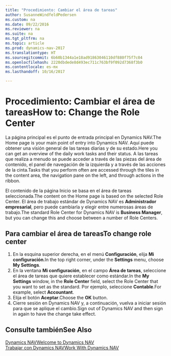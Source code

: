 ```yaml
---
title: "Procedimiento: Cambiar el área de tareas"
author: SusanneWindfeldPedersen
ms.custom: na
ms.date: 09/22/2016
ms.reviewer: na
ms.suite: na
ms.tgt_pltfrm: na
ms.topic: article
ms.prod: dynamics-nav-2017
ms.translationtype: HT
ms.sourcegitcommit: 6b60b1344a1e18ad91863046110df880f75f7c04
ms.openlocfilehash: 2220dbdede8d493ec711c763bf9f092d7368f3b0
ms.contentlocale: es-mx
ms.lasthandoff: 10/16/2017

---
```


# <a name="how-to-change-the-role-center"></a><span data-ttu-id="86f92-102">Procedimiento: Cambiar el área de tareas</span><span class="sxs-lookup"><span data-stu-id="86f92-102">How to: Change the Role Center</span></span>
<span data-ttu-id="86f92-103">La página principal es el punto de entrada principal en Dynamics NAV.</span><span class="sxs-lookup"><span data-stu-id="86f92-103">The Home page is your main point of entry into Dynamics NAV.</span></span> <span data-ttu-id="86f92-104">Aquí puede obtener una visión general de las tareas diarias y de su estado.</span><span class="sxs-lookup"><span data-stu-id="86f92-104">Here you can get an overview of the daily work tasks and their status.</span></span> <span data-ttu-id="86f92-105">A las tareas que realiza a menudo se puede acceder a través de las piezas del área de contenido, el panel de navegación de la izquierda y a través de las acciones de la cinta.</span><span class="sxs-lookup"><span data-stu-id="86f92-105">Tasks that you perform often are accessed through the tiles in the content area, the navigation pane on the left, and through actions in the ribbon.</span></span>

<span data-ttu-id="86f92-106">El contenido de la página Inicio se basa en el área de tareas seleccionada.</span><span class="sxs-lookup"><span data-stu-id="86f92-106">The content on the Home page is based on the selected Role Center.</span></span> <span data-ttu-id="86f92-107">El área de trabajo estándar de Dynamics NAV es **Administrador empresarial**, pero puede cambiarla y elegir entre numerosas áreas de trabajo.</span><span class="sxs-lookup"><span data-stu-id="86f92-107">The standard Role Center for Dynamics NAV is **Business Manager**, but you can change this and choose between a number of Role Centers.</span></span>

## <a name="to-change-role-center"></a><span data-ttu-id="86f92-108">Para cambiar el área de tareas</span><span class="sxs-lookup"><span data-stu-id="86f92-108">To change role center</span></span>
1. <span data-ttu-id="86f92-109">En la esquina superior derecha, en el menú **Configuración**, elija **Mi configuración**.</span><span class="sxs-lookup"><span data-stu-id="86f92-109">In the top right corner, under the **Settings** menu, choose **My Settings**.</span></span>
2. <span data-ttu-id="86f92-110">En la ventana **Mi configuración**, en el campo **Área de tareas**, seleccione el área de tareas que quiere establecer como estándar.</span><span class="sxs-lookup"><span data-stu-id="86f92-110">In the **My Settings** window, in the **Role Center** field, select the Role Center that you want to set as the standard.</span></span> <span data-ttu-id="86f92-111">Por ejemplo, seleccione **Contable**.</span><span class="sxs-lookup"><span data-stu-id="86f92-111">For example, select **Accountant**.</span></span>
3. <span data-ttu-id="86f92-112">Elija el botón **Aceptar**.</span><span class="sxs-lookup"><span data-stu-id="86f92-112">Choose the **OK** button.</span></span>
4. <span data-ttu-id="86f92-113">Cierre sesión en Dynamics NAV y, a continuación, vuelva a iniciar sesión para que se aplique el cambio.</span><span class="sxs-lookup"><span data-stu-id="86f92-113">Sign out of Dynamics NAV and then sign in again to have the change take effect.</span></span>

## <a name="see-also"></a><span data-ttu-id="86f92-114">Consulte también</span><span class="sxs-lookup"><span data-stu-id="86f92-114">See Also</span></span>
[<span data-ttu-id="86f92-115">Dynamics NAV</span><span class="sxs-lookup"><span data-stu-id="86f92-115">Welcome to Dynamics NAV</span></span>](across-get-started.md)  
[<span data-ttu-id="86f92-116">Trabajar con Dynamics NAV</span><span class="sxs-lookup"><span data-stu-id="86f92-116">Work With Dynamics NAV</span></span>](ui-work-product.md)  


